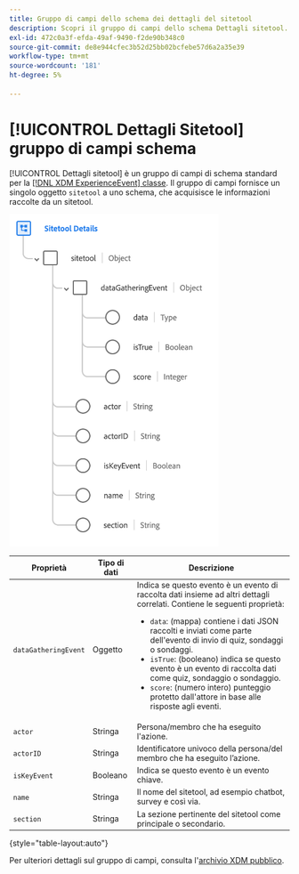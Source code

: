 ```yaml
---
title: Gruppo di campi dello schema dei dettagli del sitetool
description: Scopri il gruppo di campi dello schema Dettagli sitetool.
exl-id: 472c0a3f-efda-49af-9490-f2de90b348c0
source-git-commit: de8e944cfec3b52d25bb02bcfebe57d6a2a35e39
workflow-type: tm+mt
source-wordcount: '181'
ht-degree: 5%

---
```


# [!UICONTROL Dettagli Sitetool] gruppo di campi schema

[!UICONTROL Dettagli sitetool] è un gruppo di campi di schema standard per la [[!DNL XDM ExperienceEvent] classe](../../classes/experienceevent.md). Il gruppo di campi fornisce un singolo oggetto `sitetool` a uno schema, che acquisisce le informazioni raccolte da un sitetool.

![Struttura del gruppo di campi](../../images/field-groups/sitetool-details.png)

| Proprietà | Tipo di dati | Descrizione |
| --- | --- | --- |
| `dataGatheringEvent` | Oggetto | Indica se questo evento è un evento di raccolta dati insieme ad altri dettagli correlati. Contiene le seguenti proprietà:<ul><li>`data`: (mappa) contiene i dati JSON raccolti e inviati come parte dell&#39;evento di invio di quiz, sondaggi o sondaggi.</li><li>`isTrue`: (booleano) indica se questo evento è un evento di raccolta dati come quiz, sondaggio o sondaggio.</li><li>`score`: (numero intero) punteggio protetto dall&#39;attore in base alle risposte agli eventi.</li></ul> |
| `actor` | Stringa | Persona/membro che ha eseguito l&#39;azione. |
| `actorID` | Stringa | Identificatore univoco della persona/del membro che ha eseguito l’azione. |
| `isKeyEvent` | Booleano | Indica se questo evento è un evento chiave. |
| `name` | Stringa | Il nome del sitetool, ad esempio chatbot, survey e così via. |
| `section` | Stringa | La sezione pertinente del sitetool come principale o secondario. |

{style="table-layout:auto"}

Per ulteriori dettagli sul gruppo di campi, consulta l&#39;[archivio XDM pubblico](https://github.com/adobe/xdm/blob/master/components/fieldgroups/experience-event/industry-verticals/experienceevent-healthcare-sitetool.schema.json).
